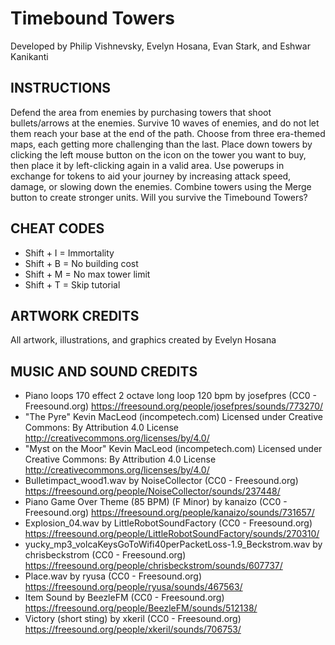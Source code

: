 # Timebound Towers
Developed by Philip Vishnevsky, Evelyn Hosana, Evan Stark, and Eshwar Kanikanti

## INSTRUCTIONS
Defend the area from enemies by purchasing towers that shoot bullets/arrows at the enemies. Survive 10 waves of enemies, and do not let them reach your base at the end of the path. Choose from three era-themed maps, each getting more challenging than the last. Place down towers by clicking the left mouse button on the icon on the tower you want to buy, then place it by left-clicking again in a valid area. Use powerups in exchange for tokens to aid your journey by increasing attack speed, damage, or slowing down the enemies. Combine towers using the Merge button to create stronger units. Will you survive the Timebound Towers?

## CHEAT CODES
- Shift + I = Immortality
- Shift + B = No building cost
- Shift + M = No max tower limit
- Shift + T = Skip tutorial

## ARTWORK CREDITS
All artwork, illustrations, and graphics created by Evelyn Hosana

## MUSIC AND SOUND CREDITS
- Piano loops 170 effect 2 octave long loop 120 bpm by josefpres (CC0 - Freesound.org) https://freesound.org/people/josefpres/sounds/773270/
- "The Pyre" Kevin MacLeod (incompetech.com) Licensed under Creative Commons: By Attribution 4.0 License http://creativecommons.org/licenses/by/4.0/
- "Myst on the Moor" Kevin MacLeod (incompetech.com) Licensed under Creative Commons: By Attribution 4.0 License http://creativecommons.org/licenses/by/4.0/
- Bulletimpact_wood1.wav by NoiseCollector (CC0 - Freesound.org) https://freesound.org/people/NoiseCollector/sounds/237448/
- Piano Game Over Theme (85 BPM) (F Minor) by kanaizo (CC0 - Freesound.org) https://freesound.org/people/kanaizo/sounds/731657/
- Explosion_04.wav by LittleRobotSoundFactory (CC0 - Freesound.org) https://freesound.org/people/LittleRobotSoundFactory/sounds/270310/
- yucky_mp3_volcaKeysGoToWifi40perPacketLoss-1.9_Beckstrom.wav by chrisbeckstrom (CC0 - Freesound.org) https://freesound.org/people/chrisbeckstrom/sounds/607737/
- Place.wav by ryusa (CC0 - Freesound.org) https://freesound.org/people/ryusa/sounds/467563/
- Item Sound by BeezleFM (CC0 - Freesound.org) https://freesound.org/people/BeezleFM/sounds/512138/
- Victory (short sting) by xkeril (CC0 - Freesound.org) https://freesound.org/people/xkeril/sounds/706753/
